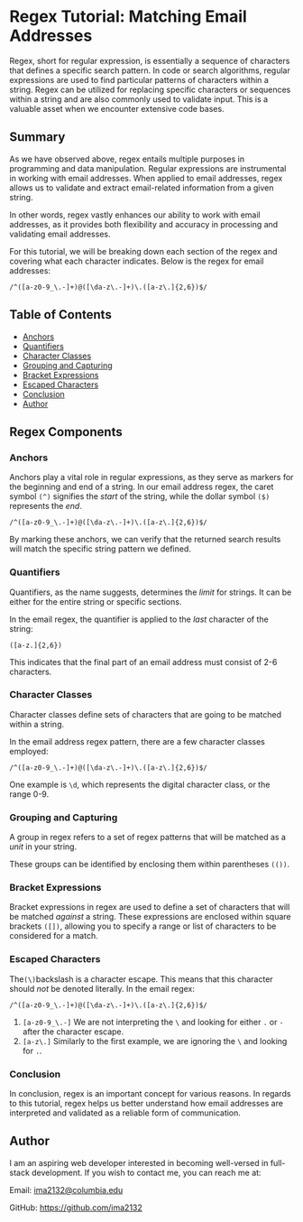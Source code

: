 # Regex Tutorial: Matching Email Addresses

Regex, short for regular expression, is essentially a sequence of characters that defines a specific search pattern. In code or search algorithms, regular expressions are used to find particular patterns of characters within a string. Regex can be utilized for replacing specific characters or sequences within a string and are also commonly used to validate input. This is a valuable asset when we encounter extensive code bases.

## Summary
As we have observed above, regex entails multiple purposes in programming and data manipulation. Regular expressions are instrumental in working with email addresses. When applied to email addresses, regex allows us to validate and extract email-related information from a given string. 

In other words, regex vastly enhances our ability to work with email addresses, as it provides both flexibility and accuracy in processing and validating email addresses. 

For this tutorial, we will be breaking down each section of the regex and covering what each character indicates. Below is the regex for email addresses:


`/^([a-z0-9_\.-]+)@([\da-z\.-]+)\.([a-z\.]{2,6})$/`


## Table of Contents
- [Anchors](#anchors)
- [Quantifiers](#quantifiers)
- [Character Classes](#character-classes)
- [Grouping and Capturing](#grouping-and-capturing)
- [Bracket Expressions](#bracket-expressions)
- [Escaped Characters](#escaped-characters)
- [Conclusion](#conclusion)
- [Author](#author)

## Regex Components

### Anchors
Anchors play a vital role in regular expressions, as they serve as markers for the beginning and end of a string. In our email address regex, the caret symbol `(^)` signifies the *start* of the string, while the dollar symbol `($)` represents the *end*. 

`/^([a-z0-9_\.-]+)@([\da-z\.-]+)\.([a-z\.]{2,6})$/`

By marking these anchors, we can verify that the returned search results will match the specific string pattern we defined.

### Quantifiers
Quantifiers, as the name suggests, determines the *limit* for strings. It can be either for the entire string or specific sections. 

In the email regex, the quantifier is applied to the *last* character of the string:  

`([a-z.]{2,6})` 

This indicates that the final part of an email address must consist of 2-6 characters.

### Character Classes
Character classes define sets of characters that are going to be matched within a string. 

In the email address regex pattern, there are a few character classes employed:

`/^([a-z0-9_\.-]+)@([\da-z\.-]+)\.([a-z\.]{2,6})$/`

One example is `\d`, which represents the digital character class, or the range 0-9. 

### Grouping and Capturing
A group in regex refers to a set of regex patterns that will be matched as a *unit* in your string. 

These groups can be identified by enclosing them within parentheses 
`(())`. 
### Bracket Expressions
Bracket expressions in regex are used to define a set of characters that will be matched *against* a string. These expressions are enclosed within square brackets `([])`, allowing you to specify a range or list of characters to be considered for a match.

### Escaped Characters
The`(\)`backslash is a character escape. This means that this character should *not* be denoted literally. In the email regex:

`/^([a-z0-9_\.-]+)@([\da-z\.-]+)\.([a-z\.]{2,6})$/`
1. `[a-z0-9_\.-]` 
We are not interpreting the `\` and looking for either `.` or `-` after the character escape. 
2. `[a-z\.]`
Similarly to the first example, we are ignoring the `\` and looking for `.`.


### Conclusion 
In conclusion, regex is an important concept for various reasons. In regards to this tutorial, regex helps us better understand how email addresses are interpreted and validated as a reliable form of communication. 
## Author

I am an aspiring web developer interested in becoming well-versed in full-stack development. If you wish to contact me, you can reach me at: 

Email: ima2132@columbia.edu 

GitHub: https://github.com/ima2132
